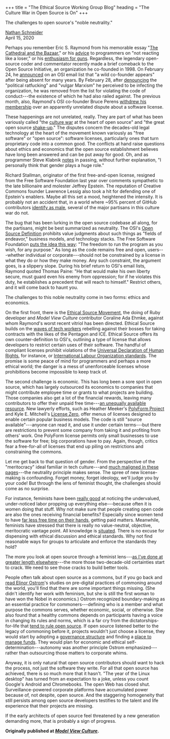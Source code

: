 +++
title = "The Ethical Source Working Group Blog"
heading = "The Culture War in Open Source is On"
+++

The challenges to open source\'s \"noble neutrality.\"

[Nathan Schneider](https://nathanschneider.info/)   
April 15, 2020

Perhaps you remember Eric S. Raymond from his memorable essay "[The
Cathedral and the
Bazaar](http://www.catb.org/esr/writings/cathedral-bazaar/)," or his [advice](http://catb.org/~esr/faqs/smart-questions.html#not_losing)
to programmers on "not reacting like a loser," or his [enthusiasm for
guns](http://www.catb.org/~esr/guns/). Regardless, the legendary
open-source coder and commentator recently made a brief comeback to the
Open Source Initiative, an organization he co-founded in 1998. On
February 24, he [announced](http://lists.opensource.org/pipermail/license-discuss_lists.opensource.org/2020-February/021271.html)
on an OSI email list that "a wild co-founder appears" after being absent
for many years. By February 28, after [denouncing](http://techrights.org/2020/02/29/getting-banned-osi/)
the "political ratfucking" and "vulgar Marxism" he perceived to be
infecting the organization, he was removed from the list for violating
the code of conduct---the existence of which he had also railed against.
The previous month, also, Raymond's OSI co-founder Bruce Perens [withdrew
his
membership](https://www.theregister.co.uk/2020/01/03/osi_cofounder_resigns/)
over an apparently unrelated dispute about a software license.

These happenings are not unrelated, really. They are part of what has
been variously called "the [culture
war](https://words.steveklabnik.com/the-culture-war-at-the-heart-of-open-source)
at the heart of open source" and "the great open source [shake-up](https://katedowninglaw.com/2019/09/08/the-great-open-source-shake-up/)."
The disputes concern the decades-old legal technology at the heart of
the movement known variously as "free software" or "open source":
software licenses, particularly ones that turn proprietary code into a
common good. The conflicts at hand raise questions about ethics and
economics that the open source establishment believes have long been
answered and can be put away for good. Oh, and as programmer Steve
Klabnik [notes](https://words.steveklabnik.com/the-culture-war-at-the-heart-of-open-source)
in passing, without further explanation, "I personally think that gender
plays a huge role."

Richard Stallman, originator of the first free-and-open license,
resigned from the Free Software Foundation last year over comments
sympathetic to the late billionaire and molester Jeffrey Epstein. The
reputation of Creative Commons founder Lawrence Lessig also took a hit
for defending one of Epstein's enablers. Maybe all this set a mood,
heightened the intensity. It is probably not an accident that, in a
world where \~95% percent of GitHub contributors [identify as
male](https://opensourcesurvey.org/), several of the major partisans in
this culture war do not.

The bug that has been lurking in the open source codebase all along, for
the partisans, might be best summarized as neutrality. The OSI's [Open Source
Definition](https://opensource.org/osd) prohibits value judgments about
such things as "fields of endeavor," business models, and technology
stacks. The Free Software Foundation [puts the idea this
way](https://www.gnu.org/philosophy/free-sw.html): "The freedom to run
the program as you wish, for any purpose." As long as the code remains
free and open, users---whether individual or corporate---should not be
constrained by a license in what they do or how they make money. Any
such constraint, the argument goes, is a slippery slope. During his
brief return to OSI's email lists, Raymond quoted Thomas Paine: "He that
would make his own liberty secure, must guard even his enemy from
oppression; for if he violates this duty, he establishes a precedent
that will reach to himself." Restrict others, and it will come back to
haunt you.

The challenges to this noble neutrality come in two forms: ethics and
economics.

On the first front, there is the [Ethical
Source Movement](https://ethicalsource.dev/), the doing of Ruby
developer and *Model View Culture* contributor Coraline Ada Ehmke,
against whom Raymond's worst recent vitriol has been directed. Ethical
Source builds on the [waves
of tech
workers](https://www.businessinsider.com/open-source-activism-ice-protests-open-source-initiative-2019-11)
rebelling against their bosses for taking contracts with the likes of
the Pentagon and ICE. Ethical Source offers its own counter-definition
to OSI's, outlining a type of license that allows developers to restrict
certain uses of their software. The handful of compliant licenses
prohibit violations of the [Universal
Declaration of Human Rights](https://firstdonoharm.dev/), for instance,
or [International Labour Organization
standards](https://996.icu/). The promise is some peace of mind for
programmers and perhaps a more ethical world; the danger is a mess of
unenforceable licenses whose prohibitions become impossible to keep
track of.

The second challenge is economic. This has long been a sore spot in open
source, which has largely outsourced its economics to companies that
might contribute employee time or grants to what projects are building.
Those companies also get a lot of the financial rewards, leaving many
contributors to offer their unpaid free time---[an unequally available
resource](https://modelviewculture.com/pieces/side-project-culture-opportunities-and-obstacles-for-marginalized-people-in-tech).
New lawyerly efforts, such as Heather Meeker's [PolyForm
Project](https://polyformproject.org/) and Kyle E. Mitchell's [License Zero](https://licensezero.com/),
offer menus of licenses designed to enable certain popular business
models. The code is still "source available"---anyone can read it, and
use it under certain terms---but there are restrictions to prevent some
company from taking it and profiting from others' work. One PolyForm
license permits only small businesses to use the software for free; big
corporations have to pay. Again, though, critics fear a free-for-all of
licenses that end up piling on restrictions and constraining the
commons.

Let me get back to that question of gender. From the perspective of the
"meritocracy" ideal familiar in tech culture---and [much
maligned in these
pages](https://modelviewculture.com/pieces/the-dehumanizing-myth-of-the-meritocracy)---the
neutrality principle makes sense. The spree of new license-making is
confounding. Forget money, forget ideology, we'll judge you by your
code! But through the lens of feminist thought, the challenges should
come as no surprise.

For instance, feminists have been [really
good](https://www.tandfonline.com/doi/full/10.1080/1354570042000267608)
at noticing the undervalued, under-noticed labor propping up everything
else---because often it is women doing that stuff. Why not make sure
that people creating open code are also the ones receiving financial
benefits? Especially since women tend to have [far
less free time on their
hands](https://press.princeton.edu/books/hardcover/9780691163451/free-time),
getting paid matters. Meanwhile, feminists have stressed that there is
really no value-neutral, objective, meritocratic vantage point. All
knowledge is [situated](https://philpapers.org/archive/HARSKT.pdf).
There is no excuse for dispensing with ethical discussion and ethical
standards. Why not find reasonable ways for groups to articulate and
enforce the standards they hold?

The more you look at open source through a feminist lens---[as I've done
at greater length elsewhere](https://ntnsndr.in/tyranny)---the more
those two-decade-old certainties start to crack. We need to see those
cracks to build better tools. 

People often talk about open source as a commons, but if you go back and
[read Elinor Ostrom](https://wtf.tw/text/ostrom_in_silicon_valley.pdf)'s
studies on pre-digital practices of commoning around the world, you'll
find that there are some important things missing. (She didn't identify
her work with feminism, but she is still the first woman to have won the
Nobel in economics.) Ostrom recognized boundary-making as an essential
practice for commoners---defining who is a member and what purpose the
commons serves, whether economic, social, or otherwise. She also found
that a healthy commons depends on participants having a voice in
changing its rules and norms, which is a far cry from the
dictatorships-for-life that [tend to rule open
source](https://ntnsndr.in/implicit-feudalism). If open source listened
better to the legacy of commoning before it, projects wouldn't just
choose a license, they would start by adopting a [governance
structure](https://communityrule.info/) and finding a [place to manage
funds](https://docs.opencollective.com/help/about/introduction). They
would plan for economic and ethical self-determination---autonomy was
another principle Ostrom emphasized---rather than outsourcing those
matters to corporate whims.

Anyway, it is only natural that open source contributors should want to
hack the process, not just the software they write. For all that open
source has achieved, there is so much more that it hasn't. "The year of
the Linux desktop" has turned from an expectation to a joke, unless you
count Google's Android and Chromebooks. The open Web has closed shut.
Surveillance-powered corporate platforms have accumulated power because
of, not despite, open source. And the staggering homogeneity that still
persists among open source developers testifies to the talent and life
experience that their projects are missing.

If the early architects of open source feel threatened by a new
generation demanding more, that is probably a sign of progress.

**Originally published at _[Model View Culture](https://modelviewculture.com/pieces/the-culture-war-in-open-source-is-on)_.**
